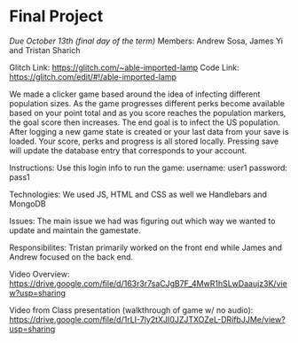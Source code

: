 # Final Project
*Due October 13th (final day of the term)*
Members: Andrew Sosa, James Yi and Tristan Sharich

Glitch Link: https://glitch.com/~able-imported-lamp
Code Link: https://glitch.com/edit/#!/able-imported-lamp

We made a clicker game based around the idea of infecting different population sizes. As the game progresses different perks become available based on your point total and as you score reaches the population markers, the goal score then increases. The end goal is to infect the US population. After logging a new game state is created or your last data from your save is loaded. Your score, perks and progress is all stored locally. Pressing save will update the database entry that corresponds to your account.

Instructions: Use this login info to run the game: username: user1 password: pass1

Technologies: We used JS, HTML and CSS as well we Handlebars and MongoDB

Issues: The main issue we had was figuring out which way we wanted to update and maintain the gamestate. 

Responsibilites: Tristan primarily worked on the front end while James and Andrew focused on the back end.

Video Overview: https://drive.google.com/file/d/163r3r7saCJgB7F_4MwR1hSLwDaaujz3K/view?usp=sharing

Video from Class presentation (walkthrough of game w/ no audio): https://drive.google.com/file/d/1rLI-7ly2tXJI0JZJTXOZeL-DRifbJJMe/view?usp=sharing
